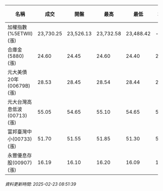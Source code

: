 | 名稱 | 成交 | 開盤 | 最高 | 最低 | 均價 | 成交金額(億) | 昨收 | 漲跌幅 | 漲跌 | 總量 | 昨量 | 振幅 |
| -------- | -------- | -------- | -------- |-------- | -------- | -------- |-------- |-------- |-------- | -------- | -------- |-------- |
|加權指數(%5ETWII) (漲)|23,730.25|23,526.13|23,732.58|23,488.42|-|3,918.20|23,487.46|1.03%|242.79|7,105,440|0|1.04%|
|合庫金(5880) (漲)|24.60|24.45|24.60|24.40|24.54|2.07|24.45|0.61%|0.15|8,439|6,699|0.82%|
|元大美債20年(00679B) (漲)|28.53|28.45|28.54|28.44|28.49|8.97|28.44|0.32%|0.09|31,488|39,260|0.35%|
|元大台灣高息低波(00713) (漲)|55.05|54.65|55.10|54.65|54.98|4.76|54.60|0.82%|0.45|8,655|9,615|0.82%|
|富邦臺灣中小(00733) (漲)|51.70|51.55|51.85|51.30|51.64|0.511|51.60|0.19%|0.10|990|3,475|1.07%|
|永豐優息存股(00907) (漲)|16.19|16.10|16.20|16.09|16.16|0.717|16.09|0.62%|0.10|4,434|1,933|0.68%|
###### 資料更新時間: 2025-02-23 08:51:39